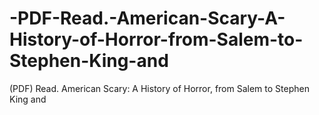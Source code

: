 # -PDF-Read.-American-Scary-A-History-of-Horror-from-Salem-to-Stephen-King-and
(PDF) Read. American Scary: A History of Horror, from Salem to Stephen King and
